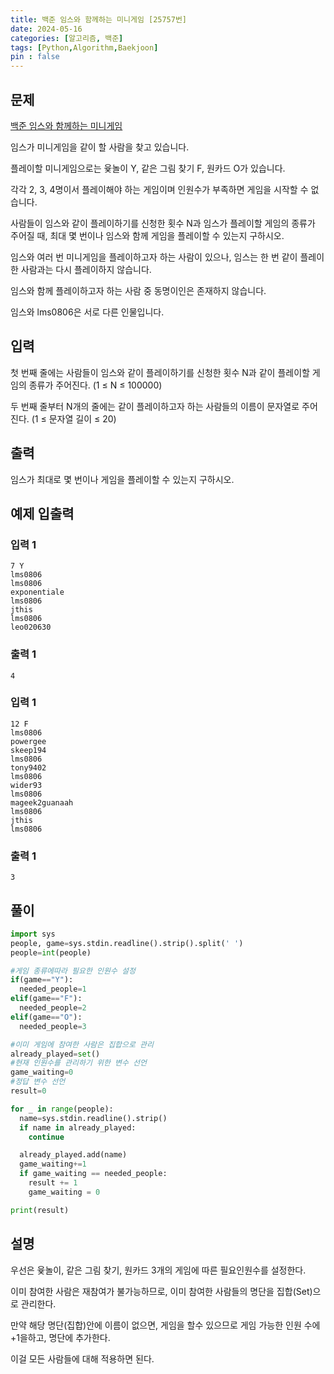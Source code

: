 ```yaml
---
title: 백준 임스와 함께하는 미니게임 [25757번]
date: 2024-05-16
categories: [알고리즘, 백준]
tags: [Python,Algorithm,Baekjoon]
pin : false
---
```


## 문제
[백준 임스와 함께하는 미니게임](https://www.acmicpc.net/problem/25757)

임스가 미니게임을 같이 할 사람을 찾고 있습니다.  

플레이할 미니게임으로는 윷놀이 Y, 같은 그림 찾기 F, 원카드 O가 있습니다. 

각각 2, 3, 4명이서 플레이해야 하는 게임이며 인원수가 부족하면 게임을 시작할 수 없습니다.

사람들이 임스와 같이 플레이하기를 신청한 횟수
N과 임스가 플레이할 게임의 종류가 주어질 때, 최대 몇 번이나 임스와 함께 게임을 플레이할 수 있는지 구하시오.

임스와 여러 번 미니게임을 플레이하고자 하는 사람이 있으나, 임스는 한 번 같이 플레이한 사람과는 다시 플레이하지 않습니다.

임스와 함께 플레이하고자 하는 사람 중 동명이인은 존재하지 않습니다. 

임스와 lms0806은 서로 다른 인물입니다.

## 입력
첫 번째 줄에는 사람들이 임스와 같이 플레이하기를 신청한 횟수 N과 같이 플레이할 게임의 종류가 주어진다. (1 ≤ N ≤ 100000) 

두 번째 줄부터 N개의 줄에는 같이 플레이하고자 하는 사람들의 이름이 문자열로 주어진다. (1 ≤ 문자열 길이 ≤ 20)

## 출력

임스가 최대로 몇 번이나 게임을 플레이할 수 있는지 구하시오.


## 예제 입출력

### 입력 1

```text
7 Y
lms0806
lms0806
exponentiale
lms0806
jthis
lms0806
leo020630
```

### 출력 1


```text
4
```
### 입력 1

```text
12 F
lms0806
powergee
skeep194
lms0806
tony9402
lms0806
wider93
lms0806
mageek2guanaah
lms0806
jthis
lms0806
```

### 출력 1


```text
3
```


## 풀이
```python
import sys
people, game=sys.stdin.readline().strip().split(' ')
people=int(people)

#게임 종류에따라 필요한 인원수 설정
if(game=="Y"):
  needed_people=1
elif(game=="F"):
  needed_people=2
elif(game=="O"):
  needed_people=3

#이미 게임에 참여한 사람은 집합으로 관리
already_played=set()
#현재 인원수를 관리하기 위한 변수 선언
game_waiting=0
#정답 변수 선언
result=0

for _ in range(people):
  name=sys.stdin.readline().strip()
  if name in already_played:
    continue

  already_played.add(name)
  game_waiting+=1
  if game_waiting == needed_people:
    result += 1
    game_waiting = 0

print(result)
```

## 설명

우선은 윷놀이, 같은 그림 찾기, 원카드 3개의 게임에 따른 필요인원수를 설정한다.

이미 참여한 사람은 재참여가 불가능하므로, 이미 참여한 사람들의 명단을 집합(Set)으로 관리한다.

만약 해당 명단(집합)안에 이름이 없으면, 게임을 할수 있으므로 게임 가능한 인원 수에 +1을하고, 명단에 추가한다.

이걸 모든 사람들에 대해 적용하면 된다.
